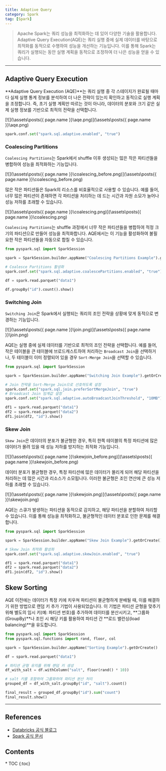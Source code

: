 ```yaml
---
title: Adaptive Query
category: Spark
tag: [Spark]
---
```


> Apache Spark는 쿼리 성능을 최적화하는 데 있어 다양한 기술을 활용합니다. Adaptive Query Execution(AQE)는 쿼리 실행 중에 실제 데이터를 바탕으로 최적화를 동적으로 수행하여 성능을 개선하는 기능입니다. 이를 통해 Spark는 쿼리가 실행되는 동안 실행 계획을 동적으로 조정하여 더 나은 성능을 얻을 수 있습니다.

---

## Adaptive Query Execution
**Adaptive Query Execution (AQE)**는 쿼리 실행 중 각 스테이지가 완료될 때마다 실제 실행 통계 정보를 분석하여 더 나은 전략이 있는지 확인하고 동적으로 실행 계획을 조정합니다. 즉, 초기 실행 계획만 따르는 것이 아니라, 데이터의 분포와 크기 같은 실제 실행 정보를 기반으로 최적의 전략을 선택합니다.

[![](\assets\posts\{{ page.name }}\aqe.png)](\assets\posts\{{ page.name }}\aqe.png)

```python
spark.conf.set("spark.sql.adaptive.enabled", "true")
```

### Coalescing Partitions
`Coalescing Partitions`는 Spark에서 shuffle 이후 생성되는 많은 작은 파티션들을 병합하여 성능을 최적화하는 기능입니다. 

[![](\assets\posts\{{ page.name }}\coalescing_before.png)](\assets\posts\{{ page.name }}\coalescing_before.png)

많은 작은 파티션들은 Spark의 리소스를 비효율적으로 사용할 수 있습니다. 예를 들어, 너무 많은 파티션이 존재하면 각 파티션을 처리하는 데 드는 시간과 자원 소모가 늘어나 성능 저하를 초래할 수 있습니다.

[![](\assets\posts\{{ page.name }}\coalescing.png)](\assets\posts\{{ page.name }}\coalescing.png)

`Coalescing Partitions`는 shuffle 과정에서 너무 작은 파티션들을 병합하여 적정 크기의 파티션으로 만들어 성능을 최적화합니다. AQE에서는 이 기능을 활성화하여 불필요한 작은 파티션들을 자동으로 합칠 수 있습니다.

```python
from pyspark.sql import SparkSession

spark = SparkSession.builder.appName("Coalescing Partitions Example").getOrCreate()

# Coalesce Partitions 활성화
spark.conf.set("spark.sql.adaptive.coalescePartitions.enabled", "true")

df = spark.read.parquet("data1")

df.groupBy("id").count().show()
```

### Switching Join
`Switching Join`은 Spark에서 실행되는 쿼리의 조인 전략을 상황에 맞게 동적으로 변경하는 기능입니다.

[![](\assets\posts\{{ page.name }}\join.png)](\assets\posts\{{ page.name }}\join.png)

AQE는 실행 중에 실제 데이터를 기반으로 최적의 조인 전략을 선택합니다. 예를 들어, 작은 테이블을 큰 테이블에 브로드캐스트하여 처리하는 `Broadcast Join`을 선택하거나, 두 테이블이 이미 정렬되어 있을 경우 `Sort-Merge Join`을 선택할 수 있습니다.

```python
from pyspark.sql import SparkSession

spark = SparkSession.builder.appName("Switching Join Example").getOrCreate()

# Join 전략을 Sort-Merge Join으로 선호하도록 설정
spark.conf.set("spark.sql.join.preferSortMergeJoin", "true")
# Broadcast Join 임계값 설정
spark.conf.set("spark.sql.adaptive.autoBroadcastJoinThreshold", "10MB")

df1 = spark.read.parquet("data1")
df2 = spark.read.parquet("data2")
df1.join(df2, "id").show()
```

### Skew Join
`Skew Join`은 데이터의 분포가 불균형한 경우, 특히 한쪽 테이블의 특정 파티션에 많은 데이터가 몰려 있을 때 성능 저하를 방지하는 최적화 기능입니다. 

[![](\assets\posts\{{ page.name }}\skewjoin_before.png)](\assets\posts\{{ page.name }}\skewjoin_before.png)

데이터 분포가 불균형한 경우, 특정 파티션에 많은 데이터가 몰리게 되어 해당 파티션을 처리하는 데 많은 시간과 리소스가 소모됩니다. 이러한 불균형은 조인 연산에 큰 성능 저하를 초래할 수 있습니다.

[![](\assets\posts\{{ page.name }}\skewjoin.png)](\assets\posts\{{ page.name }}\skewjoin.png)

AQE는 스큐가 발생하는 파티션을 동적으로 감지하고, 해당 파티션을 분할하여 처리할 수 있습니다. 이를 통해 성능을 최적화하고, 불균형적인 데이터 분포로 인한 문제를 해결합니다.

```python
from pyspark.sql import SparkSession

spark = SparkSession.builder.appName("Skew Join Example").getOrCreate()

# Skew Join 최적화 활성화
spark.conf.set("spark.sql.adaptive.skewJoin.enabled", "true")

df1 = spark.read.parquet("data1")
df2 = spark.read.parquet("data2")
df1.join(df2, "id").show()
```

## Skew Sorting
AQE 이전에는 데이터가 특정 키에 치우쳐 파티션이 불균형하게 분배될 때, 이를 해결하기 위한 방법으로 랜덤 키 추가 기법이 사용되었습니다. 이 기법은 파티션 균형을 맞추기 위해 별도의 임시 키(예: 파티션 번호)를 추가하여 데이터를 분산시키고, **그룹화(GroupBy)**나 조인 시 해당 키를 활용하여 파티션 간 **로드 밸런싱(load balancing)**을 유도합니다.

```python
from pyspark.sql import SparkSession
from pyspark.sql.functions import rand, floor, col

spark = SparkSession.builder.appName("Sorting Example").getOrCreate()

df = spark.read.parquet("data1")

# 파티션 균형 유지를 위해 랜덤 키 생성
df_with_salt = df.withColumn("salt", floor(rand() * 10))

# salt 키를 포함하여 그룹화하여 파티션 분산 처리
grouped_df = df_with_salt.groupBy("id", "salt").count()

final_result = grouped_df.groupBy("id").sum("count")
final_result.show()
```

---

## References
- [Databricks 공식 블로그](https://www.databricks.com/blog)
- [Spark 공식 문서](https://spark.apache.org/docs/latest/)

<nav class="post-toc" markdown="1">
  <h2>Contents</h2>
* TOC
{:toc}
</nav>
